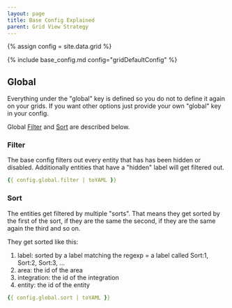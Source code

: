 ```yaml
---
layout: page
title: Base Config Explained
parent: Grid View Strategy
---
```


{% assign config = site.data.grid %}

{% include base_config.md config="gridDefaultConfig" %}

## Global

Everything under the "global" key is defined so you do not to define it again on your grids.
If you want other options just provide your own "global" key in your config.

Global [Filter](#filter) and [Sort](#sort) are described below.

### Filter

The base config filters out every entity that has has been hidden or disabled.
Additionally entities that have a "hidden" label will get filtered out.

```yaml
{{ config.global.filter | toYAML }}
```

### Sort

The entities get filtered by multiple "sorts". That means they get sorted by the first of the sort, if they are the same the second, if they are the same again the third and so on.

They get sorted like this:

1. label: sorted by a label matching the regexp = a label called Sort:1, Sort:2, Sort:3, ...
2. area: the id of the area
3. integration: the id of the integration
4. entity: the id of the entity

```yaml
{{ config.global.sort | toYAML }}
```

